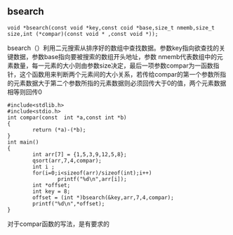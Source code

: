 ## bsearch

```
void *bsearch(const void *key,const coid *base,size_t nmemb,size_t size,int (*compar)(const void * ,const void *));
```

bsearch（）利用二元搜索从排序好的数组中查找数据。参数key指向欲查找的关键数据，参数base指向要被搜索的数组开头地址，参数 nmemb代表数组中的元素数量，每一元素的大小则由参数size决定，最后一项参数compar为一函数指针，这个函数用来判断两个元素间的大小关系，若传给compar的第一个参数所指的元素数据大于第二个参数所指的元素数据则必须回传大于0的值，两个元素数据相等则回传0

```
#include<stdlib.h>
#include<stdio.h>
int compar(const  int *a,const int *b)
{
        return (*a)-(*b);
}
int main()
{
        int arr[7] = {1,5,3,9,12,5,8};
        qsort(arr,7,4,compar);
        int i ;
        for(i=0;i<sizeof(arr)/sizeof(int);i++)
                printf("%d\n",arr[i]);
        int *offset;
        int key = 8;
        offset = (int *)bsearch(&key,arr,7,4,compar);
        printf("%d\n",*offset);
}
```

对于compar函数的写法，是有要求的